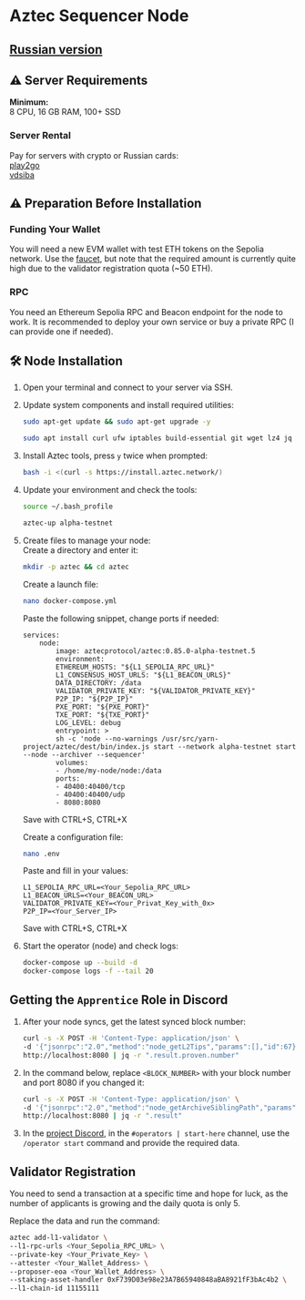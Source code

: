 # Aztec Sequencer Node

## [Russian version](#readme.ru.md)

## ⚠️ Server Requirements

**Minimum:**  
8 CPU, 16 GB RAM, 100+ SSD

### Server Rental

Pay for servers with crypto or Russian cards:  
[play2go](https://play2go.cloud/?ref_id=q7Of8tsD3Ko)  
[vdsiba](https://www.vdsina.com/?partner=n974g9fq23)

## ⚠️ Preparation Before Installation

### Funding Your Wallet

You will need a new EVM wallet with test ETH tokens on the Sepolia network. Use the [faucet](https://sepolia-faucet.pk910.de/), but note that the required amount is currently quite high due to the validator registration quota (~50 ETH).

### RPC

You need an Ethereum Sepolia RPC and Beacon endpoint for the node to work. It is recommended to deploy your own service or buy a private RPC (I can provide one if needed).

## 🛠️ Node Installation

1. Open your terminal and connect to your server via SSH.
2. Update system components and install required utilities:

    ```bash
    sudo apt-get update && sudo apt-get upgrade -y
    ```

    ```bash
    sudo apt install curl ufw iptables build-essential git wget lz4 jq make gcc nano automake autoconf tmux htop nvme-cli libgbm1 pkg-config libssl-dev libleveldb-dev tar clang bsdmainutils ncdu unzip libleveldb-dev  -y
    ```

3. Install Aztec tools, press `y` twice when prompted:

    ```bash
    bash -i <(curl -s https://install.aztec.network/)
    ```

4. Update your environment and check the tools:

    ```bash
    source ~/.bash_profile
    ```
    ```bash
    aztec-up alpha-testnet
    ```

5. Create files to manage your node:  
    Create a directory and enter it:
    ```bash
    mkdir -p aztec && cd aztec
    ```
    Create a launch file:
    ```bash
    nano docker-compose.yml
    ```
    Paste the following snippet, change ports if needed:
    ```
    services:
        node:
            image: aztecprotocol/aztec:0.85.0-alpha-testnet.5
            environment:
            ETHEREUM_HOSTS: "${L1_SEPOLIA_RPC_URL}"
            L1_CONSENSUS_HOST_URLS: "${L1_BEACON_URLS}"
            DATA_DIRECTORY: /data
            VALIDATOR_PRIVATE_KEY: "${VALIDATOR_PRIVATE_KEY}"
            P2P_IP: "${P2P_IP}"
            PXE_PORT: "${PXE_PORT}"
            TXE_PORT: "${TXE_PORT}"
            LOG_LEVEL: debug
            entrypoint: >
            sh -c 'node --no-warnings /usr/src/yarn-project/aztec/dest/bin/index.js start --network alpha-testnet start --node --archiver --sequencer'
            volumes:
            - /home/my-node/node:/data
            ports:
            - 40400:40400/tcp
            - 40400:40400/udp
            - 8080:8080
    ```
    Save with CTRL+S, CTRL+X

    Create a configuration file:
    ```bash
    nano .env
    ```
    Paste and fill in your values:
    ```
    L1_SEPOLIA_RPC_URL=<Your_Sepolia_RPC_URL>
    L1_BEACON_URLS=<Your_BEACON_URL>
    VALIDATOR_PRIVATE_KEY=<Your_Privat_Key_with_0x>
    P2P_IP=<Your_Server_IP>
    ```
    Save with CTRL+S, CTRL+X

6. Start the operator (node) and check logs:

    ```bash
    docker-compose up --build -d
    docker-compose logs -f --tail 20
    ```

## Getting the `Apprentice` Role in Discord

1. After your node syncs, get the latest synced block number:

    ```bash
    curl -s -X POST -H 'Content-Type: application/json' \
    -d '{"jsonrpc":"2.0","method":"node_getL2Tips","params":[],"id":67}' \
    http://localhost:8080 | jq -r ".result.proven.number"
    ```

2. In the command below, replace `<BLOCK_NUMBER>` with your block number and port 8080 if you changed it:

    ```bash
    curl -s -X POST -H 'Content-Type: application/json' \
    -d '{"jsonrpc":"2.0","method":"node_getArchiveSiblingPath","params":["<BLOCK_NUMBER>","<BLOCK_NUMBER>"],"id":67}' \
    http://localhost:8080 | jq -r ".result"
    ```

3. In the [project Discord](https://discord.gg/aztec), in the `#operators | start-here` channel, use the `/operator start` command and provide the required data.

## Validator Registration

You need to send a transaction at a specific time and hope for luck, as the number of applicants is growing and the daily quota is only 5.

Replace the data and run the command:
```bash
aztec add-l1-validator \
--l1-rpc-urls <Your_Sepolia_RPC_URL> \
--private-key <Your_Private_Key> \
--attester <Your_Wallet_Address> \
--proposer-eoa <Your_Wallet_Address> \
--staking-asset-handler 0xF739D03e98e23A7B65940848aBA8921fF3bAc4b2 \
--l1-chain-id 11155111